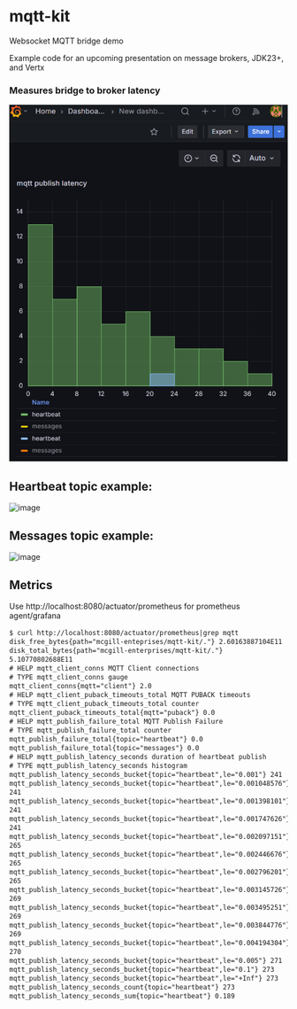 # mqtt-kit
Websocket MQTT bridge demo

Example code for an upcoming presentation on message brokers, JDK23+, and Vertx

### Measures bridge to broker latency
<img width="856" alt="image" src="src/main/resources/static/images/publish_latency_graph.png" />

## Heartbeat topic example:

<img width="854" alt="image" src="https://github.com/user-attachments/assets/38ee7a0b-e181-4919-a535-238b6774f0c9" />

## Messages topic example:

<img width="872" alt="image" src="https://github.com/user-attachments/assets/f54525a3-6aa2-4e6d-acd3-b3f59e3a7d86" />

## Metrics

Use http://localhost:8080/actuator/prometheus for prometheus agent/grafana 
```
$ curl http://localhost:8080/actuator/prometheus|grep mqtt
disk_free_bytes{path="mcgill-enteprises/mqtt-kit/."} 2.60163887104E11
disk_total_bytes{path="mcgill-enterprises/mqtt-kit/."} 5.10770802688E11
# HELP mqtt_client_conns MQTT Client connections
# TYPE mqtt_client_conns gauge
mqtt_client_conns{mqtt="client"} 2.0
# HELP mqtt_client_puback_timeouts_total MQTT PUBACK timeouts
# TYPE mqtt_client_puback_timeouts_total counter
mqtt_client_puback_timeouts_total{mqtt="puback"} 0.0
# HELP mqtt_publish_failure_total MQTT Publish Failure
# TYPE mqtt_publish_failure_total counter
mqtt_publish_failure_total{topic="heartbeat"} 0.0
mqtt_publish_failure_total{topic="messages"} 0.0
# HELP mqtt_publish_latency_seconds duration of heartbeat publish
# TYPE mqtt_publish_latency_seconds histogram
mqtt_publish_latency_seconds_bucket{topic="heartbeat",le="0.001"} 241
mqtt_publish_latency_seconds_bucket{topic="heartbeat",le="0.001048576"} 241
mqtt_publish_latency_seconds_bucket{topic="heartbeat",le="0.001398101"} 241
mqtt_publish_latency_seconds_bucket{topic="heartbeat",le="0.001747626"} 241
mqtt_publish_latency_seconds_bucket{topic="heartbeat",le="0.002097151"} 265
mqtt_publish_latency_seconds_bucket{topic="heartbeat",le="0.002446676"} 265
mqtt_publish_latency_seconds_bucket{topic="heartbeat",le="0.002796201"} 265
mqtt_publish_latency_seconds_bucket{topic="heartbeat",le="0.003145726"} 269
mqtt_publish_latency_seconds_bucket{topic="heartbeat",le="0.003495251"} 269
mqtt_publish_latency_seconds_bucket{topic="heartbeat",le="0.003844776"} 269
mqtt_publish_latency_seconds_bucket{topic="heartbeat",le="0.004194304"} 270
mqtt_publish_latency_seconds_bucket{topic="heartbeat",le="0.005"} 271
mqtt_publish_latency_seconds_bucket{topic="heartbeat",le="0.1"} 273
mqtt_publish_latency_seconds_bucket{topic="heartbeat",le="+Inf"} 273
mqtt_publish_latency_seconds_count{topic="heartbeat"} 273
mqtt_publish_latency_seconds_sum{topic="heartbeat"} 0.189
```
